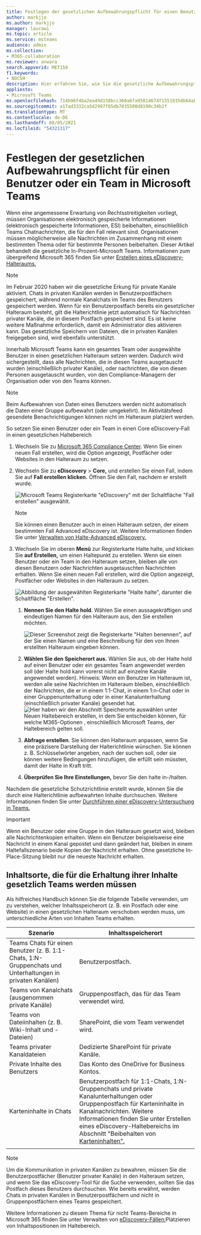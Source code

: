 ```yaml
---
title: Festlegen der gesetzlichen Aufbewahrungspflicht für einen Benutzer oder ein Team in Microsoft Teams
author: markjjo
ms.author: markjjo
manager: laurawi
ms.topic: article
ms.service: msteams
audience: admin
ms.collection:
- M365-collaboration
ms.reviewer: anwara
search.appverid: MET150
f1.keywords:
- NOCSH
description: Hier erfahren Sie, wie Sie die gesetzliche Aufbewahrungspflicht für einen Benutzer oder ein Team in Microsoft Teams unter Verwendung des Security & Compliance Center festlegen können und welche Datenanforderungen für eine gesetzliche Aufbewahrung notwendig sind.
appliesto:
- Microsoft Teams
ms.openlocfilehash: 714b96f4ba2ea49d158bcc360a6fa95814674f1551935db64a87fd684ed0010c
ms.sourcegitcommit: a17ad3332ca5d2997f85db7835500d8190c34b2f
ms.translationtype: MT
ms.contentlocale: de-DE
ms.lasthandoff: 08/05/2021
ms.locfileid: "54321317"
---
```

# <a name="place-a-microsoft-teams-user-or-team-on-legal-hold"></a>Festlegen der gesetzlichen Aufbewahrungspflicht für einen Benutzer oder ein Team in Microsoft Teams

Wenn eine angemessene Erwartung von Rechtsstreitigkeiten vorliegt, müssen Organisationen elektronisch gespeicherte Informationen (elektronisch gespeicherte Informationen, ESI) beibehalten, einschließlich Teams Chatnachrichten, die für den Fall relevant sind. Organisationen müssen möglicherweise alle Nachrichten im Zusammenhang mit einem bestimmten Thema oder für bestimmte Personen beibehalten. Dieser Artikel behandelt die gesetzliche In-Prozent-Microsoft Teams. Informationen zum übergreifend Microsoft 365 finden Sie unter [Erstellen eines eDiscovery-Halteraums.](https://docs.microsoft.com/microsoft-365/compliance/create-ediscovery-holds)

> [!NOTE]
> Im Februar 2020 haben wir die gesetzliche Erkung für private Kanäle aktiviert. Chats in privaten Kanälen werden in Benutzerpostfächern gespeichert, während normale Kanalchats im Teams des Benutzers gespeichert werden. Wenn für ein Benutzerpostfach bereits ein gesetzlicher Halteraum besteht, gilt die Halterichtlinie jetzt automatisch für Nachrichten privater Kanäle, die in diesem Postfach gespeichert sind. Es ist keine weitere Maßnahme erforderlich, damit ein Administrator dies aktivieren kann. Das gesetzliche Speichern von Dateien, die in privaten Kanälen freigegeben sind, wird ebenfalls unterstützt.

Innerhalb Microsoft Teams kann ein gesamtes Team oder ausgewählte Benutzer in einen gesetzlichen Halteraum setzen werden. Dadurch wird sichergestellt, dass alle Nachrichten, die in diesen Teams ausgetauscht wurden (einschließlich privater Kanäle), oder nachrichten, die von diesen Personen ausgetauscht wurden, von den Compliance-Managern der Organisation oder von den Teams können.

> [!NOTE]
> Beim Aufbewahren von Daten eines Benutzers werden nicht automatisch die Daten einer Gruppe aufbewahrt (oder umgekehrt).
> Im Aktivitätsfeed gesendete Benachrichtigungen können nicht im Halteraum platziert werden.

So setzen Sie einen Benutzer oder ein Team in einen Core eDiscovery-Fall in einen gesetzlichen Haltebereich

1. Wechseln Sie zu [Microsoft 365 Compliance Center](https://compliance.microsoft.com). Wenn Sie einen neuen Fall erstellen, wird die Option angezeigt, Postfächer oder Websites in den Halteraum zu setzen.

2. Wechseln Sie zu **eDiscovery**  >  **Core,** und erstellen Sie einen Fall, indem Sie auf **Fall erstellen klicken.** Öffnen Sie den Fall, nachdem er erstellt wurde.
  
   ![Microsoft Teams Registerkarte "eDiscovery" mit der Schaltfläche "Fall erstellen" ausgewählt.](media/LegalHold1.png)

   > [!NOTE]
   > Sie können einen Benutzer auch in einen Halteraum setzen, der einem bestimmten Fall Advanced eDiscovery ist. Weitere Informationen finden Sie unter [Verwalten von Halte-Advanced eDiscovery.](https://docs.microsoft.com/microsoft-365/compliance/managing-holds)

3. Wechseln Sie im oberen **Menü** zur Registerkarte Halte halte, und klicken Sie **auf Erstellen,** um einen Haltepunkt zu erstellen. Wenn sie einen Benutzer oder ein Team in den Halteraum setzen, bleiben alle von diesen Benutzern oder Nachrichten ausgetauschten Nachrichten erhalten. Wenn Sie einen neuen Fall erstellen, wird die Option angezeigt, Postfächer oder Websites in den Halteraum zu setzen.

   ![Abbildung der ausgewählten Registerkarte "Halte halte", darunter die Schaltfläche "Erstellen".](media/LegalHold2.png)
    
    1. **Nennen Sie den Halte hold**. Wählen Sie einen aussagekräftigen und eindeutigen Namen für den Halteraum aus, den Sie erstellen möchten.
  
       ![Dieser Screenshot zeigt die Registerkarte "Halten benennen", auf der Sie einen Namen und eine Beschreibung für den von Ihnen erstellten Halteraum eingeben können.](media/LegalHold3.png)

    1. **Wählen Sie den Speicherort aus.** Wählen Sie aus, ob der Halte hold auf einen Benutzer oder ein gesamtes Team angewendet werden soll (der Halte hold kann vorerst nicht auf einzelne Kanäle angewendet werden). Hinweis: Wenn ein Benutzer im Halteraum ist, werden alle seine Nachrichten im Halteraum bleiben, einschließlich der Nachrichten, die er in einem 1:1-Chat, in einem 1:n-Chat oder in einer Gruppenunterhaltung oder in einer Kanalunterhaltung (einschließlich privater Kanäle) gesendet hat.
    ![Hier haben wir den Abschnitt Speicherorte auswählen unter Neuen Haltebereich erstellen, in dem Sie entscheiden können, für welche M365-Optionen , einschließlich Microsoft Teams, der Haltebereich gelten soll.](media/LegalHold4.png)

    2. **Abfrage erstellen**. Sie können den Halteraum anpassen, wenn Sie eine präzisere Darstellung der Halterichtlinie wünschen. Sie können z. B. Schlüsselwörter angeben, nach der suchen soll, oder sie können weitere Bedingungen hinzufügen, die erfüllt sein müssten, damit der Halte in Kraft tritt.
    
    3. **Überprüfen Sie Ihre Einstellungen,** bevor Sie den halte in-/halten.

Nachdem die gesetzliche Schutzrichtlinie erstellt wurde, können Sie die durch eine Halterichtlinie aufbewahrten Inhalte durchsuchen. Weitere Informationen finden Sie unter [Durchführen einer eDiscovery-Untersuchung in Teams.](eDiscovery-investigation.md)

> [!IMPORTANT]
> Wenn ein Benutzer oder eine Gruppe in den Halteraum gesetzt wird, bleiben alle Nachrichtenkopien erhalten. Wenn ein Benutzer beispielsweise eine Nachricht in einem Kanal gepostet und dann geändert hat, bleiben in einem Haltefallszenario beide Kopien der Nachricht erhalten. Ohne gesetzliche In-Place-Sitzung bleibt nur die neueste Nachricht erhalten.

## <a name="content-locations-to-place-on-legal-hold-to-preserve-teams-content"></a>Inhaltsorte, die für die Erhaltung ihrer Inhalte gesetzlich Teams werden müssen

Als hilfreiches Handbuch können Sie die folgende Tabelle verwenden, um zu verstehen, welcher Inhaltsspeicherort (z. B. ein Postfach oder eine Website) in einen gesetzlichen Halteraum verschoben werden muss, um unterschiedliche Arten von Inhalten Teams erhalten.

|Szenario  |Inhaltsspeicherort  |
|---------|---------|
|Teams Chats für einen Benutzer (z. B. 1:1-Chats, 1:N-Gruppenchats und Unterhaltungen in privaten Kanälen)     |Benutzerpostfach.         |
|Teams von Kanalchats (ausgenommen private Kanäle)    |Gruppenpostfach, das für das Team verwendet wird.         |
|Teams von Dateiinhalten (z. B. Wiki-Inhalt und -Dateien)     |SharePoint, die vom Team verwendet wird.         |
|Teams privater Kanaldateien     |Dedizierte SharePoint für private Kanäle.     |
|Private Inhalte des Benutzers     |Das Konto des OneDrive for Business Kontos.         |
|Karteninhalte in Chats|Benutzerpostfach für 1:1-Chats, 1:N-Gruppenchats und private Kanalunterhaltungen oder Gruppenpostfach für Karteninhalte in Kanalnachrichten. Weitere Informationen finden Sie unter Erstellen eines eDiscovery-Haltebereichs im Abschnitt "Beibehalten von [Karteninhalten".](/microsoft-365/compliance/create-ediscovery-holds#preserve-card-content)
||||

> [!NOTE]
> Um die Kommunikation in privaten Kanälen zu bewahren, müssen Sie die Benutzerpostfächer (Benutzer privater Kanäle) in den Halteraum setzen, und wenn Sie das eDiscovery-Tool für die Suche verwenden, sollten Sie das Postfach dieses Benutzers durchsuchen. Wie bereits erwähnt, werden Chats in privaten Kanälen in Benutzerpostfächern und nicht in Gruppenpostfächern eines Teams gespeichert.

Weitere Informationen zu diesem Thema für nicht Teams-Bereiche in Microsoft 365 finden Sie unter Verwalten von [eDiscovery-Fällen:](/microsoft-365/compliance/ediscovery-cases#step-4-place-content-locations-on-hold)Platzieren von Inhaltspositionen im Haltebereich.
